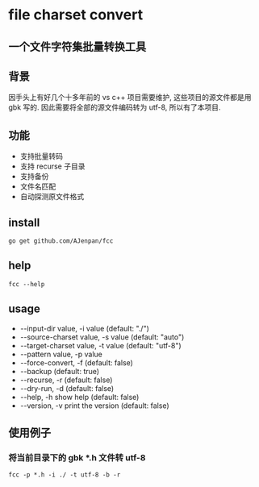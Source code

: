 # file charset convert

## 一个文件字符集批量转换工具

## 背景

因手头上有好几个十多年前的 vs c++ 项目需要维护, 这些项目的源文件都是用 gbk 写的.
因此需要将全部的源文件编码转为 utf-8, 所以有了本项目.

## 功能

- 支持批量转码
- 支持 recurse 子目录
- 支持备份
- 文件名匹配
- 自动探测原文件格式

## install

`go get github.com/AJenpan/fcc`

## help

`fcc --help`

## usage

- --input-dir value, -i value (default: "./")
- --source-charset value, -s value (default: "auto")
- --target-charset value, -t value (default: "utf-8")
- --pattern value, -p value
- --force-convert, -f (default: false)
- --backup (default: true)
- --recurse, -r (default: false)
- --dry-run, -d (default: false)
- --help, -h show help (default: false)
- --version, -v print the version (default: false)

## 使用例子

### 将当前目录下的 gbk \*.h 文件转 utf-8

`fcc -p *.h -i ./ -t utf-8 -b -r `
